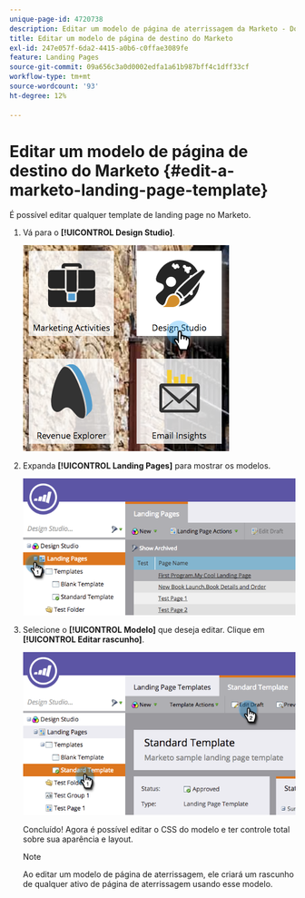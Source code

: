 ```yaml
---
unique-page-id: 4720738
description: Editar um modelo de página de aterrissagem da Marketo - Documentação do Marketo - Documentação do produto
title: Editar um modelo de página de destino do Marketo
exl-id: 247e057f-6da2-4415-a0b6-c0ffae3089fe
feature: Landing Pages
source-git-commit: 09a656c3a0d0002edfa1a61b987bff4c1dff33cf
workflow-type: tm+mt
source-wordcount: '93'
ht-degree: 12%

---
```


# Editar um modelo de página de destino do Marketo {#edit-a-marketo-landing-page-template}

É possível editar qualquer template de landing page no Marketo.

1. Vá para o **[!UICONTROL Design Studio]**.

   ![](assets/designstudio.png)

1. Expanda **[!UICONTROL Landing Pages]** para mostrar os modelos.

   ![](assets/image2015-5-21-12-3a40-3a3.png)

1. Selecione o **[!UICONTROL Modelo]** que deseja editar. Clique em **[!UICONTROL Editar rascunho]**.

   ![](assets/image2015-5-21-12-3a37-3a54.png)

   Concluído! Agora é possível editar o CSS do modelo e ter controle total sobre sua aparência e layout.

   >[!NOTE]
   >
   >Ao editar um modelo de página de aterrissagem, ele criará um rascunho de qualquer ativo de página de aterrissagem usando esse modelo.
